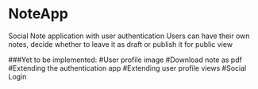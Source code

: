 # NoteApp
Social Note application with user authentication
Users can have their own notes, decide whether to leave it as draft or publish it for public view

###Yet to be implemented:
#User profile image
#Download note as pdf
#Extending the authentication app
#Extending user profile views
#Social Login
